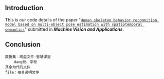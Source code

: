 ## Introduction
This is our code details of the paper "[`Human skeleton behavior recognition model based on multi-object pose estimation with spatiotemporal semantics`]()" submitted in ***Machine Vision and Applications***.

## Conclusion
```text
数据集：网盘文件-智慧课堂
    dang校、学校
其余为代码文件
file：相关说明文件
```

